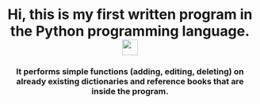 <h1 align="center">Hi, this is my first written program in the Python programming language.</a> 
<img src="https://github.com/blackcater/blackcater/raw/main/images/Hi.gif" height="32"/></h1>
<h3 align="center">It performs simple functions (adding, editing, deleting) on already existing dictionaries and reference books that are inside the program.</h3>
